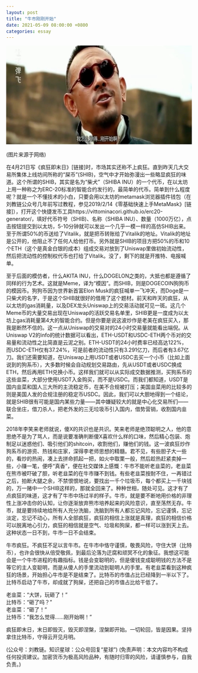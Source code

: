 ```yaml
---
layout: post
title: "牛市刚刚开始"
date: 2021-05-09 08:00:00 +0800
categories: essay
---
```


![](/images/2021/20210509.jpg)

(图片来源于网络)

在4月21日写《疯狂即末日》[链接]时，市场其实还称不上疯狂。直到昨天几大交易所集体上线坊间所称的“屎币”(SHIB)，空气中才开始弥漫出一些略显疯狂的味道。这个所谓的SHIB，其实是名为“柴犬”（SHIBA INU）的一个代币，在以太坊上用一种称之为ERC-20标准的智能合约发行的，最简单的代币。简单到什么程度呢？就是一个不懂技术的小白，只要会用以太坊的metamask浏览器插件钱包（在刘教链公众号几年前写过教程，参见2019/2/14《零基础快速上手MetaMask》[链接]），打开这个快捷发币工具https://vittominacori.github.io/erc20-generator/，填好代币符号（SHIB)、名称（SHIBA INU）、数量（1000万亿），点击按钮提交到以太坊，5-10分钟就可以发出一个几乎一模一样的高仿SHIB出来。至于所谓50%的币送给了Vitalik，就是把币转账给了Vitalik的地址。Vitalik的地址是公开的，他阻止不了任何人给他打币。另外就是SHIB的项目方把50%的币和10个ETH（这个是真金白银的成本）组成交易对放到了Uniswap里做初始流动性，然后把流动性的控制权代币也打给了Vitalik。没了，剩下的就是开推特、电报喊单。

至于后面的模仿者，什么AKITA INU，什么DOGELON之类的，大抵也都是遵循了同样的行为艺术。这就是Meme，译为“模因”。而SHIB，则是DOGECOIN狗狗币的模因币。狗狗币因为世界新首富Elon Musk的疯狂喊单一飞冲天，而Doge是一只柴犬的名字，于是这个SHIB就很好的借用了这个题材。前天和昨天的疯狂，从以太坊的gas消耗量，以及DEX龙头Uniswap上的交易活动就可见一斑。这几个Meme币的大量交易出现在Uniswap的活跃交易名单里，SHIB更是一度成为以太坊上gas消耗量第4大的智能合约。但是你要是说这波炒作是老美在疯狂买入，那我是断然不信的。这一点从Uniswap的交易对的24小时交易量就能看出端倪。从Uniswap V2的info的统计数据可以看出，ETH-USDT和USDC-ETH两个币对的交易量和流动性之比简直是云泥之别。ETH-USDT的24小时费率已经高达122%，而USDC-ETH仅有37.24%，可是前者的流动性只有3.291亿刀，而后者有3.67亿刀。我们还需要知道，在Uniswap上用USDT或者USDC去买一个小币（比如上面说到的狗系币），大多数时候会自动规划交易路由，先从USDT或者USDC换成ETH，然后再用ETH兑换小币。这样我们就可以从实际成交数据推测，买狗系币的这些韭菜，大部分使用USDT入金购买，而不是USDC。而我们都知道，USDT是国内韭菜和国人三大所的主流稳定币，在美不合规被打压；美国韭菜用的比较多的则是美国人发的合规注册的稳定币USDC。因此，我们可以大胆地得到一个结论，就是SHIB很有可能是国内某些力量——其中嫌疑较大的就是中心化交易所们——联合坐庄，借刀杀人，把老外发的三无垃圾币引入国内，借势营销，收割国内韭菜。

2018年李笑来老师就说，傻X的共识也是共识。笑来老师是绝顶聪明之人，他的意思绝不是为了骂人，而是说要准确判断傻X喜欢什么样的口味，然后精心包装、炮制足以迷惑他们、吸引他们的shitcoin，收割他们，赚他们的钱。这一波疯狂炒作狗系币的游资、热钱和庄家，深得李老师思想的精髓。君不见，有些胆子大一些的，看炒的热闹，凑上去拼命抓起一把，如火中取栗一般，然后趁热赶紧卖掉一些，小赚一笔，便呼“真香”，便在社交媒体上感慨：牛市不能听老韭菜的，老韭菜在熊市被吓破了胆，听老韭菜的在牛市赚不到钱。有些老韭菜按耐不住，一再错过之后，拍断大腿之余，不禁恨恨地说，要找出一千个垃圾币，每个都买上一千块钱的，万一赌中一个SHIB这样的，那就全回来了。种种世相，随处可见。这才有了点疯狂的味道，这才有了牛市中场过半的样子。牛市，就是要不断地用价格的非理性上涨冲击你的认知，让你逐渐放弃熊市培养起来的风险意识，直至荡然无存。牛市，就是要持续地给所有人充分洗脑，洗脑到所有人都忘记风险，忘记谨慎，忘记淡定，忘记不动心，所有人全部疯狂，疯狂的相信上涨就是真理，疯狂的相信价格可以脱离地心引力，疯狂的相信就是空气、垃圾和狗屎，都一样可以涨到天上去。这种状态一日不到，牛市一日不会结束。

牛市疯狂。不疯狂不足以言牛市。在牛市中恪守谨慎，敬畏风险，守住大饼（比特币），也许会很快从倍受敬佩，到最后沦落为迂腐和顽冥不化的象征。我想这可能会是一个牛市进程的有趣指标。钱是会变聪明的，但是傻钱变成聪明钱的方法不是等它的主人变聪明，而是从傻人的手里流动到聪明人的手里。有老韭菜看到这种疯狂的场景，开始担心牛市是不是结束了。比特币的市值占比已经降到一半以下了。比特币启动了牛市，却成就了狗屎，还把自己的市值占比给干低了。

老韭菜：“大饼，玩砸了！”\
比特币：“砸了吗？”\
老韭菜：“砸了！”\
比特币：“我怎么觉得……刚开始啊！”

疯狂即末日，末日即毁灭，毁灭即涅槃，涅槃即开始。一切轮回，皆是因果。坚持拿住比特币，守得云开见月明。

(公众号：刘教链。知识星球：公众号回复“星球”)
(免责声明：本文内容均不构成任何投资建议。加密货币为极高风险品种，有随时归零的风险，请谨慎参与，自我负责。)
